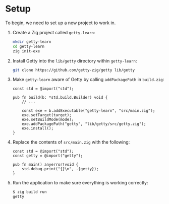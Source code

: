 # Setup

To begin, we need to set up a new project to work in.

1. Create a Zig project called `getty-learn`:

    ```sh title="Shell session"
    mkdir getty-learn
    cd getty-learn
    zig init-exe
    ```

2. Install Getty into the `lib/getty` directory within `getty-learn`:

    ```sh title="Shell session"
    git clone https://github.com/getty-zig/getty lib/getty
    ```

3. Make `getty-learn` aware of Getty by calling `addPackagePath` in `build.zig`:

    ```zig title="<code>build.zig</code>" hl_lines="9"
    const std = @import("std");

    pub fn build(b: *std.build.Builder) void {
        // ...

        const exe = b.addExecutable("getty-learn", "src/main.zig");
        exe.setTarget(target);
        exe.setBuildMode(mode);
        exe.addPackagePath("getty", "lib/getty/src/getty.zig");
        exe.install();
    }
    ```

4. Replace the contents of `src/main.zig` with the following:

    ```zig title="<code>src/main.zig</code>"
    const std = @import("std");
    const getty = @import("getty");

    pub fn main() anyerror!void {
        std.debug.print("{}\n", .{getty});
    }
    ```

5. Run the application to make sure everything is working correctly:

    ```sh title="Shell session"
    $ zig build run
    getty
    ```
